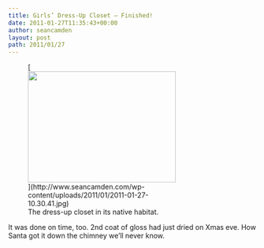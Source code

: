 ```yaml
---
title: Girls’ Dress-Up Closet — Finished!
date: 2011-01-27T11:35:43+00:00
author: seancamden
layout: post
path: 2011/01/27
---
```

<figure id="attachment_315" style="width: 300px" class="wp-caption alignnone">[<img src="http://www.seancamden.com/wp-content/uploads/2011/01/2011-01-27-10.30.41-300x225.jpg" alt="" title="2011-01-27 10.30.41" width="300" height="225" class="size-medium wp-image-315" srcset="http://seancamden.cosm/wp-content/uploads/2011/01/2011-01-27-10.30.41-300x225.jpg 300w, http://seancamden.cosm/wp-content/uploads/2011/01/2011-01-27-10.30.41-1024x768.jpg 1024w" sizes="(max-width: 300px) 100vw, 300px" />](http://www.seancamden.com/wp-content/uploads/2011/01/2011-01-27-10.30.41.jpg)<figcaption class="wp-caption-text">The dress-up closet in its native habitat.</figcaption></figure>
  
It was done on time, too. 2nd coat of gloss had just dried on Xmas eve. How Santa got it down the chimney we&#8217;ll never know.